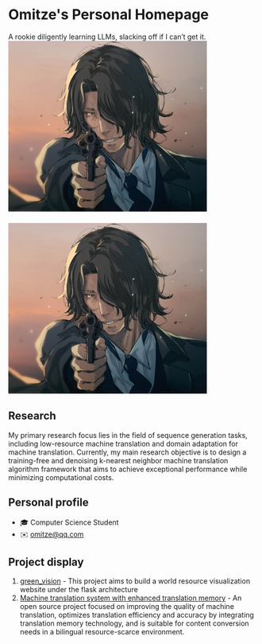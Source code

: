 # Omitze's Personal Homepage

A rookie diligently learning LLMs, slacking off if I can’t get it.
![omitze](pics/omitze.jpg)

<div style="text-align: left; margin: 20px 0;">
  <img src="pics/omitze.jpg" width="400"/>
</div>

## Research
My primary research focus lies in the field of sequence generation tasks, including low-resource machine translation and domain adaptation for machine translation. Currently, my main research objective is to design a training-free and denoising k-nearest neighbor machine translation algorithm framework that aims to achieve exceptional performance while minimizing computational costs.

## Personal profile
- 🎓 Computer Science Student
- ✉️ omitze@qq.com

## Project display
1. [green_vision](https://gitee.com/omitze/green_vision.git) - This project aims to build a world resource visualization website under the flask architecture
2. [Machine translation system with enhanced translation memory](https://gitee.com/omitze/enhanced_translation_system.git) - An open source project focused on improving the quality of machine translation, optimizes translation efficiency and accuracy by integrating translation memory technology, and is suitable for content conversion needs in a bilingual resource-scarce environment.
